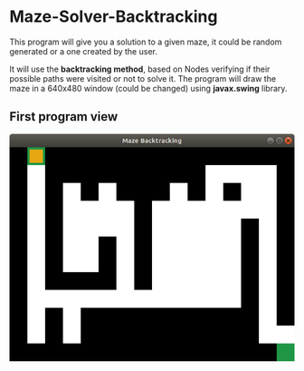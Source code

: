 # Maze-Solver-Backtracking

This program will give you a solution to a given maze, it could be random generated or a one created by the user.

It will use the **backtracking method**, based on Nodes verifying if their possible paths were visited or not to solve it.
The program will draw the maze in a 640x480 window (could be changed) using __javax.swing__ library.

## First program view

![alt text](https://github.com/JaysusM/Maze-Solver-Backtracking/blob/master/views/firstView.png)
